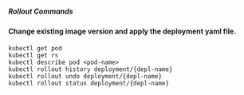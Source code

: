 ##### Rollout Commands

#### Change existing image version and apply the deployment yaml file.
    kubectl get pod
    kubectl get rs
    kubectl describe pod <pod-name>
    kubectl rollout history deployment/{depl-name}
    kubectl rollout undo deployment/{depl-name}
    kubectl rollout status deployment/{depl-name}